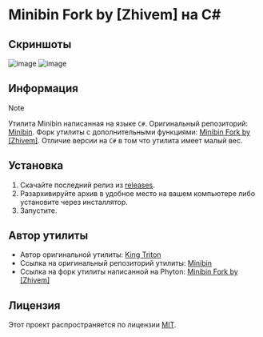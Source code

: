 #  Minibin Fork by [Zhivem] на C#

## Скриншоты 

![image](https://github.com/user-attachments/assets/d7ff87a2-3aa9-455c-8440-35a652cd10d5)
![image](https://github.com/user-attachments/assets/5d037743-3369-4766-bff9-ebf9e7a6288c)

## Информация

> [!NOTE]
> Утилита Minibin написанная на языке `C#`. Оригинальный репозиторий: [Minibin](https://github.com/king-tri-ton/minibin). Форк утилиты с дополнительными функциями: [Minibin Fork by [Zhivem]](https://github.com/zhivem/Minibin-fork-zhivem). Отличие версии на `C#` в том что утилита имеет малый вес.

## Установка

1. Скачайте последний релиз из [releases](https://github.com/zhivem/Minibin-C/releases).
2. Разархивируйте архив в удобное место на вашем компьютере либо установите через инсталлятор.
3. Запустите.

## Автор утилиты

- Автор оригинальной утилиты: [King Triton](https://github.com/king-tri-ton)<br/>
- Ссылка на оригинальный репозиторий утилиты: [Minibin](https://github.com/king-tri-ton/minibin)<br/>
- Ссылка на форк утилиты написанной на Phyton: [Minibin Fork by [Zhivem]](https://github.com/zhivem/Minibin-fork-zhivem)

## Лицензия

Этот проект распространяется по лицензии [MIT](https://choosealicense.com/licenses/mit/).
